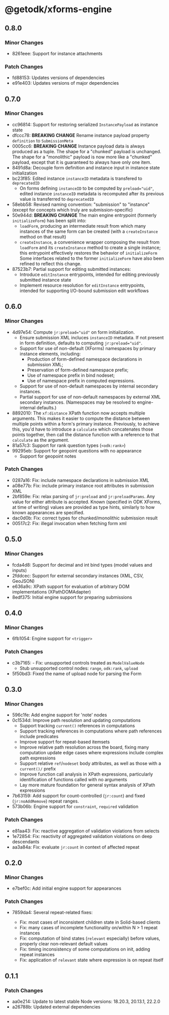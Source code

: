 # @getodk/xforms-engine

## 0.8.0

### Minor Changes

- 8261eee: Support for instance attachments

### Patch Changes

- fd88153: Updates versions of dependencies
- e91e403: Updates versions of major dependencies

## 0.7.0

### Minor Changes

- cc96814: Support for restoring serialized `InstancePayload` as instance state
- dfccc78: **BREAKING CHANGE** Rename instance payload property `definition` to `SubmissionMeta`
- 0005cc6: **BREAKING CHANGE** Instance payload data is always produced as a tuple. The shape for a "chunked" payload is unchanged. The shape for a "monolithic" payload is now more like a "chunked" payload, except that it is guaranteed to always have only one item.
- 8491d8a: Decouple form definition and instance input in instance state initialization
- bc23f85: Edited instance `instanceID` metadata is transfered to `deprecatedID`
  - On forms defining `instanceID` to be computed by `preload="uid"`, edited instance `instanceID` metadata is recomputed after its previous value is transferred to `deprecatedID`
- 58ebb58: Revised naming convention: "submission" to "instance" (except for concepts which truly are submission-specific)
- 50e944d: **BREAKING CHANGE** The main engine entrypoint (formerly `initializeForm`) has been split into:
  - `loadForm`, producing an intermediate result from which many instances of the same form can be created (with a `createInstance` method on that result)
  - `createInstance`, a convenience wrapper composing the result from `loadForm` and its `createInstance` method to create a single instance; this entrypoint effectively restores the behavior of `initializeForm`
    Some interfaces related to the former `initializeForm` have also been refined to reflect this change.
- 87523b7: Partial support for editing submitted instances:
  - Introduce `editInstance` entrypoints, intended for editing previously submitted instance state
  - Implement resource resolution for `editInstance` entrypoints, intended for supporting I/O-bound submission edit workflows

## 0.6.0

### Minor Changes

- 4d97e54: Compute `jr:preload="uid"` on form initialization.
  - Ensure submission XML incluces `instanceID` metadata. If not present in form definition, defaults to computing `jr:preload="uid"`.
  - Support for use of non-default (XForms) namespaces by primary instance elements, including:
    - Production of form-defined namespace declarations in submission XML;
    - Preservation of form-defined namespace prefix;
    - Use of namespace prefix in bind nodeset;
    - Use of namespace prefix in computed expressions.
  - Support for use of non-default namespaces by internal secondary instances.
  - Partial support for use of non-default namespaces by external XML secondary instances. (Namespaces may be resolved to engine-internal defaults.)
- 8892010: The `xf:distance` XPath function now accepts multiple arguments. This makes it easier to compute the distance between multiple points within a form's primary instance. Previously, to achieve this, you'd have to introduce a `calculate` which concatenates those points together, then call the distance function with a reference to that `calculate` as the argument.
- 81a57c3: Support for rank question types (`<odk:rank>`)
- 99295eb: Support for geopoint questions with no appearance
  - Support for geopoint notes

### Patch Changes

- 0287a16: Fix: include namespace declarations in submission XML
- a08e77b: Fix: include primary instance root attributes in submission XML
- 2bf859e: Fix: relax parsing of `jr:preload` and `jr:preloadParams`. Any value for either attribute is accepted. Known (specified in ODK XForms, at time of writing) values are provided as type hints, similarly to how known appearances are specified.
- dac0d0b: Fix: correct types for chunked/monolithic submission result
- 00517c2: Fix: illegal invocation when fetching form xml

## 0.5.0

### Minor Changes

- fcda4d8: Support for decimal and int bind types (model values and inputs)
- 2fddcec: Support for external secondary instances (XML, CSV, GeoJSON)
- e636a9c: XPath support for evaluation of arbitrary DOM implementations (XPathDOMAdapter)
- 8edf375: Initial engine support for preparing submissions

## 0.4.0

### Minor Changes

- 6fb1054: Engine support for `<trigger>`

### Patch Changes

- c3b7165: - Fix: unsupported controls treated as `ModelValueNode`
  - Stub unsupported control nodes: `range`, `odk:rank`, `upload`
- 5f50bd3: Fixed the name of upload node for parsing the Form

## 0.3.0

### Minor Changes

- 596c1fe: Add engine support for 'note' nodes
- 0c1534d: Improve path resolution and updating computations
  - Support tracking `current()` references in computations
  - Support tracking references in computations where path references include predicates
  - Improve support for repeat-based itemsets
  - Improve relative path resolution across the board, fixing many computation update edge cases where expressions include complex path expressions
  - Support relative `ref`/`nodeset` body attributes, as well as those with a `current()/` prefix
  - Improve function call analysis in XPath expressions, particularly identification of functions called with no arguments
  - Lay more mature foundation for general syntax analysis of XPath expressions
- 7b63159: Add support for count-controlled (`jr:count`) and fixed (`jr:noAddRemove`) repeat ranges.
- 573b06b: Engine support for `constraint`, `required` validation

### Patch Changes

- e81aa43: Fix: reactive aggregation of validation violations from selects
- 1e72854: Fix: reactivity of aggregated validation violations on deep descendants
- aa3a84a: Fix: evaluate `jr:count` in context of affected repeat

## 0.2.0

### Minor Changes

- e7bef0c: Add initial engine support for appearances

### Patch Changes

- 7859da4: Several repeat-related fixes:

  - Fix: most cases of inconsistent children state in Solid-based clients
  - Fix: many cases of incomplete functionality on/within N > 1 repeat instances
  - Fix: computation of bind states (`relevant` especially) before values, properly clear non-relevant default values
  - Fix: timing inconsistency of some computations on init, adding repeat instances
  - Fix: application of `relevant` state where expression is on repeat itself

## 0.1.1

### Patch Changes

- aa0e214: Update to latest stable Node versions: 18.20.3, 20.13.1, 22.2.0
- a26788b: Updated external dependencies
